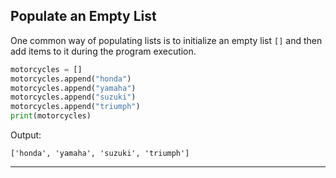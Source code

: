 ## Populate an Empty List

One common way of populating lists is to initialize an empty list `[]` and 
then add items to it during the program execution.

```python
motorcycles = []
motorcycles.append("honda")
motorcycles.append("yamaha")
motorcycles.append("suzuki")
motorcycles.append("triumph")
print(motorcycles)
```

Output:

```
['honda', 'yamaha', 'suzuki', 'triumph']
```

---
